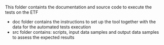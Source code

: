 This folder containts the documentation and source code to execute the tests on the ETF
* doc folder contains the instructions to set up the tool together with the data for the automated tests execution
* src folder contains: scripts, input data samples and output data samples to assess the expected results
